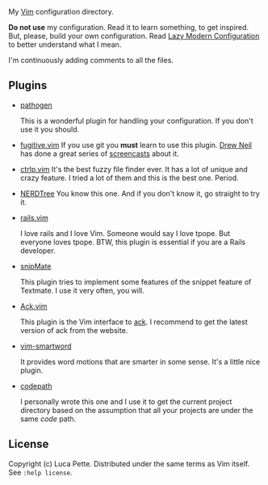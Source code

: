 My [Vim](http://www.vim.org) configuration directory.

**Do not use** my configuration. Read it to learn something, to get inspired.
But, please, build your own configuration. Read [Lazy Modern
Configuration](http://lucapette.com/vim/rails/vim-for-rails-developers-lazy-modern-configuration/)
to better understand what I mean.

I'm continuously adding comments to all the files.

Plugins
-------

- [pathogen](https://github.com/tpope/vim-pathogen)

  This is a wonderful plugin for handling your configuration. If you don't
  use it you should.

- [fugitive.vim](https://github.com/tpope/vim-fugitive)
  If you use git you **must** learn to use this plugin.
  [Drew Neil](https://github.com/nelstrom) has done a great series of
  [screencasts](http://vimcasts.org/) about it.

- [ctrlp.vim](http://kien.github.com/ctrlp.vim/)
  It's the best fuzzy file finder ever. It has a lot of unique and crazy
  feature. I tried a lot of them and this is the best one. Period.

- [NERDTree](http://www.vim.org/scripts/script.php?script_id=1658)
  You know this one. And if you don't know it, go straight to try it.

- [rails.vim](http://rails.vim.tpope.net/)

  I love rails and I love Vim. Someone would say I love tpope. But everyone
  loves tpope. BTW, this plugin is essential if you are a Rails developer.

- [snipMate](https://github.com/garbas/vim-snipmate)

  This plugin tries to implement some features of the snippet feature of
  Textmate. I use it very often, you will.

- [Ack.vim](http://www.vim.org/scripts/script.php?script_id=2572)

  This plugin is the Vim interface to [ack](http://betterthangrep.com/). I
  recommend to get the latest version of ack from the website.

- [vim-smartword](https://github.com/kana/vim-smartword)

  It provides word motions that are smarter in some sense. It's a little
  nice plugin.

- [codepath](http://www.vim.org/scripts/script.php?script_id=3435)

  I personally wrote this one and I use it to get the current project
  directory based on the assumption that all your projects are under the
  same *code* path.

License
-------

Copyright (c) Luca Pette. Distributed under the same terms as Vim itself. See `:help license`.

